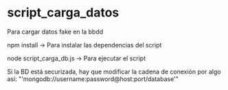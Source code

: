 # script_carga_datos

Para cargar datos fake en la bbdd

npm install -> Para instalar las dependencias del script

node script_carga_db.js -> Para ejecutar el script

Si la BD está securizada, hay que modificar la cadena de conexión por algo así: "'mongodb://username:password@host:port/database'"

